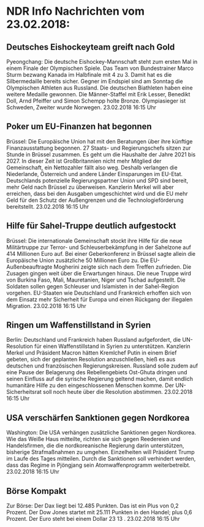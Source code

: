 # NDR Info Nachrichten vom 23.02.2018:


## Deutsches Eishockeyteam greift nach Gold
Pyeongchang:	Die deutsche Eishockey-Mannschaft steht zum ersten Mal in einem Finale der Olympischen Spiele. Das Team von Bundestrainer Marco Sturm bezwang Kanada im Halbfinale mit 4 zu 3. Damit hat es die Silbermedaille bereits sicher. Gegner im Endspiel sind am Sonntag die Olympischen Athleten aus Russland. Die deutschen Biathleten haben eine weitere Medaille gewonnen. Die Männer-Staffel mit Erik Lesser, Benedikt Doll, Arnd Pfeiffer und Simon Schempp holte Bronze. Olympiasieger ist Schweden, Zweiter wurde Norwegen. 23.02.2018 16:15 Uhr 

## Poker um EU-Finanzen hat begonnen
Brüssel:	Die Europäische Union hat mit den Beratungen über ihre künftige Finanzausstattung begonnen. 27 Staats- und Regierungschefs sitzen zur Stunde in Brüssel zusammen. Es geht um die Haushalte der Jahre 2021 bis 2027. In dieser Zeit ist Großbritannien nicht mehr Mitglied der Gemeinschaft, ein Nettozahler fällt also weg. Deshalb verlangen die Niederlande, Österreich und andere Länder Einsparungen im EU-Etat. Deutschlands potenzielle Regierungspartner Union und SPD sind bereit, mehr Geld nach Brüssel zu überweisen. Kanzlerin Merkel will aber erreichen, dass bei den Ausgaben umgeschichtet wird und die EU mehr Geld für den Schutz der Außengrenzen und die Technologieförderung bereitstellt. 23.02.2018 16:15 Uhr 

## Hilfe für Sahel-Truppe deutlich aufgestockt
Brüssel: Die internationale Gemeinschaft stockt ihre Hilfe für die neue Militärtruppe zur Terror- und Schleuserbekämpfung in der Sahelzone auf 414 Millionen Euro auf. Bei einer Geberkonferenz in Brüssel sagte allein die Europäische Union zusätzliche 50 Millionen Euro zu. Die EU-Außenbeauftragte Mogherini zeigte sich nach dem Treffen zufrieden. Die Zusagen gingen weit über die Erwartungen hinaus. Die neue Truppe wird von Burkina Faso, Mali, Mauretanien, Niger und Tschad aufgestellt. Die Soldaten sollen gegen Schleuser und Islamisten in der Sahel-Region vorgehen. EU-Staaten wie Deutschland und Frankreich erhoffen sich von dem Einsatz mehr Sicherheit für Europa und einen Rückgang der illegalen Migration. 23.02.2018 16:15 Uhr 

## Ringen um Waffenstillstand in Syrien
Berlin:		Deutschland und Frankreich haben Russland aufgefordert, die UN-Resolution für einen Waffenstillstand in Syrien zu unterstützen. Kanzlerin Merkel und Präsident Macron hätten Kremlchef Putin in einem Brief gebeten, sich der geplanten Resolution anzuschließen, hieß es aus deutschen und französischen Regierungskreisen. Russland solle zudem auf eine Pause der Belagerung des Rebellengebiets Ost-Ghuta dringen und seinen Einfluss auf die syrische Regierung geltend machen, damit endlich humanitäre Hilfe zu den eingeschlossenen Menschen komme. Der UN-Sicherheitsrat soll noch heute über die Resolution abstimmen. 23.02.2018 16:15 Uhr 

## USA verschärfen Sanktionen gegen Nordkorea
Washington:	Die USA verhängen zusätzliche Sanktionen gegen Nordkorea. Wie das Weiße Haus mitteilte, richten sie sich gegen Reedereien und Handelsfirmen, die die nordkoreanische Regierung darin unterstützen, bisherige Strafmaßnahmen zu umgehen. Einzelheiten will Präsident Trump im Laufe des Tages mitteilen. Durch die Sanktionen soll verhindert werden, dass das Regime in Pjöngjang sein Atomwaffenprogramm weiterbetreibt. 23.02.2018 16:15 Uhr 

## Börse Kompakt
Zur Börse: Der Dax liegt bei  12.485  Punkten. Das ist ein Plus von  0,2  Prozent. Der Dow Jones startet mit  25.111  Punkten in den Handel; plus  0,6  Prozent. Der Euro steht bei einem Dollar  23 13  . 23.02.2018 16:15 Uhr 
